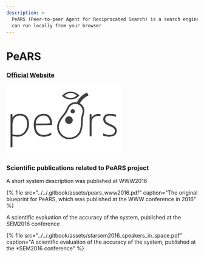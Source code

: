 ```yaml
---
description: >-
  PeARS (Peer-to-peer Agent for Reciprocated Search) is a search engine that you
  can run locally from your browser
---
```


# PeARS

### [Official Website](https://pearsproject.org/)

![](../../.gitbook/assets/pears.jpg)

### 

### Scientific publications related to PeARS project

A short system description was published at WWW2016

{% file src="../../.gitbook/assets/pears\_www2016.pdf" caption="The original blueprint for PeARS,  which was published at the WWW conference in 2016" %}

A scientific evaluation of the accuracy of the system, published at the SEM2016 conference

{% file src="../../.gitbook/assets/starsem2016\_speakers\_in\_space.pdf" caption="A scientific evaluation of the accuracy of the system, published at the \*SEM2016 conference" %}



